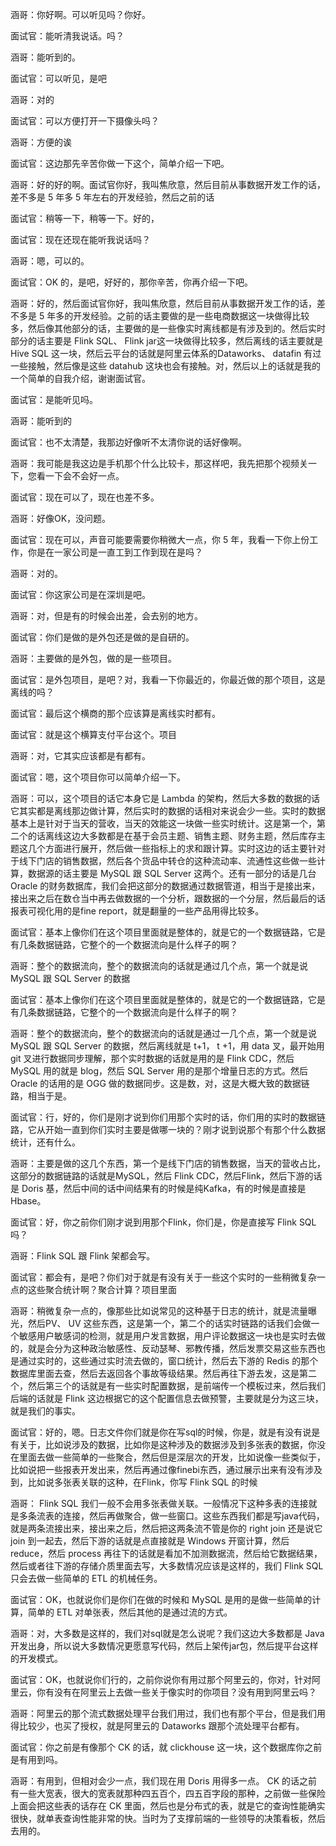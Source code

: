 涵哥：你好啊。可以听见吗？你好。

面试官：能听清我说话。吗？

涵哥：能听到的。

面试官：可以听见，是吧

涵哥：对的

面试官：可以方便打开一下摄像头吗？

涵哥：方便的诶

面试官：这边那先辛苦你做一下这个，简单介绍一下吧。

涵哥：好的好的啊。面试官你好，我叫焦欣意，然后目前从事数据开发工作的话，差不多是 5 年多 5 年左右的开发经验，然后之前的话

面试官：稍等一下，稍等一下。好的，

面试官：现在还现在能听我说话吗？

涵哥：嗯，可以的。

面试官：OK 的，是吧，好好的，那你辛苦，你再介绍一下吧。

涵哥：好的，然后面试官你好，我叫焦欣意，然后目前从事数据开发工作的话，差不多是 5 年多的开发经验。之前的话主要做的是一些电商数据这一块做得比较多，然后像其他部分的话，主要做的是一些像实时离线都是有涉及到的。然后实时部分的话主要是 Flink SQL、 Flink jar这一块做得比较多，然后离线的话主要就是 Hive SQL 这一块，然后云平台的话就是阿里云体系的Dataworks、 datafin 有过一些接触，然后像是这些 datahub 这块也会有接触。对，然后以上的话就是我的一个简单的自我介绍，谢谢面试官。

面试官：是能听见吗。

涵哥：能听到的

面试官：也不太清楚，我那边好像听不太清你说的话好像啊。

涵哥：我可能是我这边是手机那个什么比较卡，那这样吧，我先把那个视频关一下，您看一下会不会好一点。

面试官：现在可以了，现在也差不多。

涵哥：好像OK，没问题。

面试官：现在可以，声音可能要需要你稍微大一点，你 5 年，我看一下你上份工作，你是在一家公司是一直工到工作到现在是吗？

涵哥：对的。

面试官：你这家公司是在深圳是吧。

涵哥：对，但是有的时候会出差，会去别的地方。

面试官：你们是做的是外包还是做的是自研的。

涵哥：主要做的是外包，做的是一些项目。

面试官：是外包项目，是吧？对，我看一下你最近的，你最近做的那个项目，这是离线的吗？

面试官：最后这个横商的那个应该算是离线实时都有。

面试官：就是这个横算支付平台这个。项目

涵哥：对，它其实应该都是有都有。

面试官：嗯，这个项目你可以简单介绍一下。

涵哥：可以，这个项目的话它本身它是 Lambda 的架构，然后大多数的数据的话它其实都是离线那边做计算，然后实时的数据的话相对来说会少一些。实时的数据基本上是针对于当天的营收，当天的效能这一块做一些实时统计。这是第一个，第二个的话离线这边大多数都是在基于会员主题、销售主题、财务主题，然后库存主题这几个方面进行展开，然后做一些指标上的求和跟计算。实时这边的话主要针对于线下门店的销售数据，然后各个货品中转仓的这种流动率、流通性这些做一些计算，数据源的话主要是 MySQL 跟 SQL Server 这两个。还有一部分的话是几台 Oracle 的财务数据库，我们会把这部分的数据通过数据管道，相当于是接出来，接出来之后在数仓当中再去做数据的一个分析，跟数据的一个分层，然后最后的话报表可视化用的是fine report，就是翻量的一些产品用得比较多。

面试官：基本上像你们在这个项目里面就是整体的，就是它的一个数据链路，它是有几条数据链路，它整个的一个数据流向是什么样子的啊？

涵哥：整个的数据流向，整个的数据流向的话就是通过几个点，第一个就是说 MySQL 跟 SQL Server 的数据

面试官：基本上像你们在这个项目里面就是整体的，就是它的一个数据链路，它是有几条数据链路，它整个的一个数据流向是什么样子的啊？

涵哥：整个的数据流向，整个的数据流向的话就是通过一几个点，第一个就是说 MySQL 跟 SQL Server 的数据，然后离线就是 t+1， t +1，用 data 叉，最开始用 git 叉进行数据同步理解，那个实时数据的话就是用的是 Flink CDC，然后 MySQL 用的就是 blog，然后 SQL Server 用的是那个增量日志的方式。然后 Oracle 的话用的是 OGG 做的数据同步。这是数，对，这是大概大致的数据链路，相当于是。

面试官：行，好的，你们是刚才说到你们用那个实时的话，你们用的实时的数据链路，它从开始一直到你们实时主要是做哪一块的？刚才说到说那个有那个什么数据统计，还有什么。

涵哥：主要是做的这几个东西，第一个是线下门店的销售数据，当天的营收占比，这部分的数据链路的话就是MySQL，然后 Flink CDC，然后Flink，然后下游的话是 Doris 基，然后中间的话中间结果有的时候是纯Kafka，有的时候是直接是Hbase。

面试官：好，你之前你们刚才说到用那个Flink，你们是，你是直接写 Flink SQL 吗？

涵哥：Flink SQL 跟 Flink 架都会写。

面试官：都会有，是吧？你们对于就是有没有关于一些这个实时的一些稍微复杂一点的这些聚合统计啊？聚合计算？项目里面

涵哥：稍微复杂一点的，像那些比如说常见的这种基于日志的统计，就是流量曝光，然后PV、 UV 这些东西，这是第一个，第二个的话实时链路的话我们会做一个敏感用户敏感词的检测，就是用户发言数据，用户评论数据这一块也是实时去做的，就是会分为这种政治敏感性、反动瑟琴、邪教传播，然后发票交易这些东西也是通过实时的，这些通过实时流去做的，窗口统计，然后去下游的 Redis 的那个数据库里面去查，然后去返回各个事故等级结果。然后再往下游去发，这是第二个，然后第三个的话就是有一些实时配置数据，是前端传一个模板过来，然后我们后端的话就是 Flink 这边根据它的这个配置信息去做预警，主要就是分为这三块，就是我们的事实。

面试官：好的，嗯。日志文件你们就是你在写sql的时候，你是，就是有没有说是有关于，比如说涉及的数据，比如你是这种涉及的数据涉及到多张表的数据，你没在里面去做一些简单的一些聚合，然后但是深层次的开发，比如说像一些类似于，比如说把一些报表开发出来，然后再通过像finebi东西，通过展示出来有没有涉及到，比如说多张表关联的这种，在Flink，你写 Flink SQL 的时候

涵哥： Flink SQL 我们一般不会用多张表做关联。一般情况下这种多表的连接就是多条流表的连接，然后再做聚合，做一些窗口。这些东西我们都是写java代码，就是两条流接出来，接出来之后，然后把这两条流不管是你的 right join 还是说它 join 到一起去，然后下游的话就是点直接就是 Windows 开窗计算，然后reduce，然后 process 再往下的话就是看加不加测数据流，然后给它数据结果，然后或者往下游的存储介质里面去写，大多数情况应该是这样的，我们 Flink SQL 只会去做一些简单的 ETL 的机械任务。

面试官：OK，也就说你们是你们在做的时候和 MySQL 是用的是做一些简单的计算，简单的 ETL 对单张表，然后其他的是通过流的方式。

涵哥：对，大多数是这样的，我们对sql就是怎么说呢？我们这边大多数都是 Java 开发出身，所以说大多数情况更愿意写代码，然后上架传jar包，然后提平台这样的开发模式。

面试官：OK，也就说你们行的，之前你说你有用过那个阿里云的，你对，针对阿里云，你有没有在阿里云上去做一些关于像实时的你项目？没有用到阿里云吗？

涵哥：阿里云的那个流式数据处理平台我们用过，我们也有那个平台，但是我们用得比较少，也买了授权，就是阿里云的 Dataworks 跟那个流处理平台都有。

面试官：你之前是有像那个 CK 的话，就 clickhouse 这一块，这个数据库你之前是有用到吗。

涵哥：有用到，但相对会少一点，我们现在用 Doris 用得多一点。 CK 的话之前有一些大宽表，很大的宽表就那种四五百个，四五百字段的那种，之前做一些保险上面会把这些表的话存在 CK 里面，然后也是分布式的表，就是它的查询性能确实很快，就单表查询性能非常的快。当时为了支撑前端的一些领导的决策看板，然后去用的。